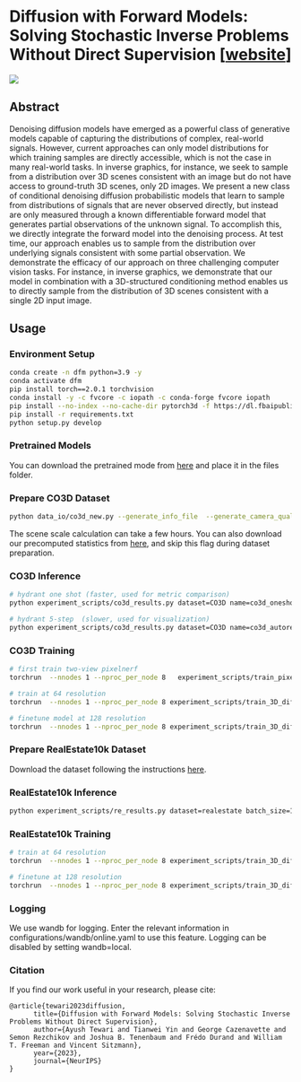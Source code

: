 # Diffusion with Forward Models: Solving Stochastic Inverse Problems Without Direct Supervision [[website](https://diffusion-with-forward-models.github.io)]

![](images/teaser.gif)

## Abstract 

Denoising diffusion models have emerged as a powerful class of generative models
capable of capturing the distributions of complex, real-world signals. However,
current approaches can only model distributions for which training samples are
directly accessible, which is not the case in many real-world tasks. In inverse
graphics, for instance, we seek to sample from a distribution over 3D scenes
consistent with an image but do not have access to ground-truth 3D scenes, only
2D images. We present a new class of conditional denoising diffusion probabilistic
models that learn to sample from distributions of signals that are never observed
directly, but instead are only measured through a known differentiable forward
model that generates partial observations of the unknown signal. To accomplish
this, we directly integrate the forward model into the denoising process. At test
time, our approach enables us to sample from the distribution over underlying
signals consistent with some partial observation. We demonstrate the efficacy of
our approach on three challenging computer vision tasks. For instance, in inverse
graphics, we demonstrate that our model in combination with a 3D-structured
conditioning method enables us to directly sample from the distribution of 3D
scenes consistent with a single 2D input image.

## Usage

### Environment Setup 


```bash
conda create -n dfm python=3.9 -y 
conda activate dfm 
pip install torch==2.0.1 torchvision
conda install -y -c fvcore -c iopath -c conda-forge fvcore iopath 
pip install --no-index --no-cache-dir pytorch3d -f https://dl.fbaipublicfiles.com/pytorch3d/packaging/wheels/py39_cu117_pyt201/download.html
pip install -r requirements.txt
python setup.py develop
```


### Pretrained Models

You can download the pretrained mode from [here](https://mitprod-my.sharepoint.com/:f:/g/personal/ayusht_mit_edu/EllGm7veCjVBp6UN8YMyncQBVN17FMLhgro0lowDsu8FTQ?e=sptoYF) and place it in the files folder.

### Prepare CO3D Dataset

```bash 
python data_io/co3d_new.py --generate_info_file  --generate_camera_quality_file --generate_per_scene_scale --dataset_root CO3D_ROOT 
```

The scene scale calculation can take a few hours. You can also download our precomputed statistics from [here](https://mitprod-my.sharepoint.com/:f:/g/personal/ayusht_mit_edu/EllGm7veCjVBp6UN8YMyncQBVN17FMLhgro0lowDsu8FTQ?e=sptoYF), and skip this flag during dataset preparation. 

### CO3D Inference 

```bash
# hydrant one shot (faster, used for metric comparison)
python experiment_scripts/co3d_results.py dataset=CO3D name=co3d_oneshot_debug_new_branch ngpus=1 feats_cond=True wandb=online checkpoint_path=files/co3d_model.pt   use_abs_pose=True sampling_type=oneshot use_dataset_pose=True image_size=128

# hydrant 5-step  (slower, used for visualization)
python experiment_scripts/co3d_results.py dataset=CO3D name=co3d_autoregressive_5step ngpus=1 feats_cond=True wandb=online checkpoint_path=files/co3d_model.pt  use_abs_pose=True sampling_type=autoregressive use_dataset_pose=True  all_class=True test_autoregressive_stepsize=41 image_size=128
```

### CO3D Training
```bash 
# first train two-view pixelnerf  
torchrun  --nnodes 1 --nproc_per_node 8   experiment_scripts/train_pixelnerf.py dataset=CO3D name=pn_2ctxt  num_context=2 num_target=2 lr=2e-5 batch_size=16  wandb=online use_abs_pose=true scale_aug_ratio=0.2

# train at 64 resolution
torchrun  --nnodes 1 --nproc_per_node 8 experiment_scripts/train_3D_diffusion.py use_abs_pose=True dataset=CO3D lr=2e-5 ngpus=8 setting_name=co3d_3ctxt feats_cond=True wandb=online dataset.lpips_loss_weight=0.2 name=co3d scale_aug_ratio=0.2 load_pn=True checkpoint_path=PN_PATH

# finetune model at 128 resolution 
torchrun  --nnodes 1 --nproc_per_node 8 experiment_scripts/train_3D_diffusion.py use_abs_pose=True dataset=CO3D lr=2e-5 ngpus=8 setting_name=co3d_3ctxt feats_cond=True wandb=online dataset.lpips_loss_weight=0.2 name=co3d_128res scale_aug_ratio=0.2 checkpoint_path=CKPT_64  image_size=128
```

### Prepare RealEstate10k Dataset

Download the dataset following the instructions [here](https://github.com/yilundu/cross_attention_renderer/blob/master/data_download/README.md).

### RealEstate10k Inference 

```bash
python experiment_scripts/re_results.py dataset=realestate batch_size=1 num_target=1 num_context=1 model_type=dit feats_cond=true sampling_type=simple max_scenes=10000 stage=test use_guidance=true guidance_scale=2.0 temperature=0.85 sampling_steps=50 name=re10k_inference image_size=128 checkpoint_path=files/re10k_model.pt wandb=online
```

### RealEstate10k Training

```bash 
# train at 64 resolution
torchrun  --nnodes 1 --nproc_per_node 8 experiment_scripts/train_3D_diffusion.py dataset=realestate setting_name=re name=re10k mode=cond feats_cond=true wandb=online ngpus=8 use_guidance=true image_size=64

# finetune at 128 resolution 
torchrun  --nnodes 1 --nproc_per_node 8 experiment_scripts/train_3D_diffusion.py dataset=realestate setting_name=re_128res name=re10k mode=cond feats_cond=true wandb=online ngpus=8 use_guidance=true checkpoint_path=TBA image_size=128
```

### Logging

We use wandb for logging. Enter the relevant information in configurations/wandb/online.yaml to use this feature. Logging can be disabled by setting wandb=local. 


### Citation
If you find our work useful in your research, please cite:
```
@article{tewari2023diffusion,
      title={Diffusion with Forward Models: Solving Stochastic Inverse Problems Without Direct Supervision}, 
      author={Ayush Tewari and Tianwei Yin and George Cazenavette and Semon Rezchikov and Joshua B. Tenenbaum and Frédo Durand and William T. Freeman and Vincent Sitzmann},
      year={2023},
      journal={NeurIPS}
}
```


